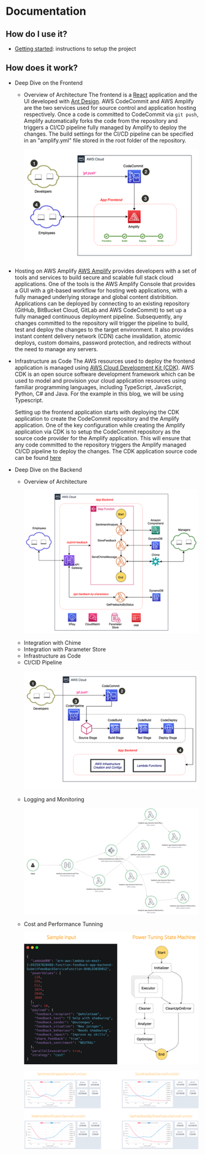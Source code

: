 # Documentation

## How do I use it?

- [Getting started](getting_started.md): instructions to setup the project

## How does it work?

- Deep Dive on the Frontend

  - Overview of Architecture
    The frontend is a [React](https://reactjs.org/) application and the UI developed with [Ant Design](https://ant.design/). AWS CodeCommit and AWS Amplify are the two services used for source control and application hosting respectively. Once a code is committed to CodeCommit via `git push`, Amplify automatically forks the code from the repository and triggers a CI/CD pipeline fully managed by Amplify to deploy the changes. The build settings for the CI/CD pipeline can be specified in an "amplify.yml" file stored in the root folder of the repository.

    <p align="center">
        <img src="images/frontend_dev_pipeline.png" alt="Frontend Dev Pipeline"/>
    </p>

- Hosting on AWS Amplify
  [AWS Amplify](https://aws.amazon.com/amplify/) provides developers with a set of tools and services to build secure and scalable full stack cloud applications. One of the tools is the AWS Amplify Console that provides a GUI with a git-based workflow for hosting web applications, with a fully managed underlying storage and global content distribition. Applications can be deployed by connecting to an existing repository (GitHub, BitBucket Cloud, GitLab and AWS CodeCommit) to set up a fully managed continuous deployment pipeline. Subsequently, any changes committed to the repository will trigger the pipeline to build, test and deploy the changes to the target environment. It also provides instant content delivery network (CDN) cache invalidation, atomic deploys, custom domains, password protection, and redirects without the need to manage any servers.

- Infrastructure as Code
  The AWS resources used to deploy the frontend application is managed using [AWS Cloud Development Kit (CDK)](https://aws.amazon.com/cdk/). AWS CDK is an open source software development framework which can be used to model and provision your cloud application resources using familiar programming languages, including TypeScript, JavaScript, Python, C# and Java. For the example in this blog, we will be using Typescript.

  Setting up the frontend application starts with deploying the CDK application to create the CodeCommit repository and the Amplify application. One of the key configuration while creating the Amplify application via CDK is to setup the CodeCommit repository as the source code provider for the Amplify application. This will ensure that any code committed to the repository triggers the Amplify managed CI/CD pipeline to deploy the changes. The CDK application source code can be found [here](../feedback-app-frontend/amplify-infra-code/)

- Deep Dive on the Backend

  - Overview of Architecture
    <p align="center">
        <img src="images/backend_hl.png" alt="Backend High Level Architecture"/>
    </p>
  - Integration with Chime
  - Integration with Parameter Store
  - Infrastructure as Code
  - CI/CID Pipeline
    <p align="center">
        <img src="images/backend_dev_pipeline.png" alt="Backend Dev Pipeline"/>
    </p>
  - Logging and Monitoring
    <p align="center">
        <img src="images/backend-x-ray-tracing.png" alt="Logging and Monitoring"/>
    </p>
  - Cost and Performance Tunning
    <p align="center">
        <img src="images/lambda_power_tunning_input.png" alt="Cost Tunning Input"/>
    </p>
    <p align="center">
        <img src="images/cost_tunning.png" alt="Cost Tunning"/>
    </p>
